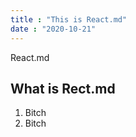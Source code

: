 ```yaml
---
title : "This is React.md"
date : "2020-10-21"
---
```


React.md

## What is Rect.md

1. Bitch
2. Bitch
